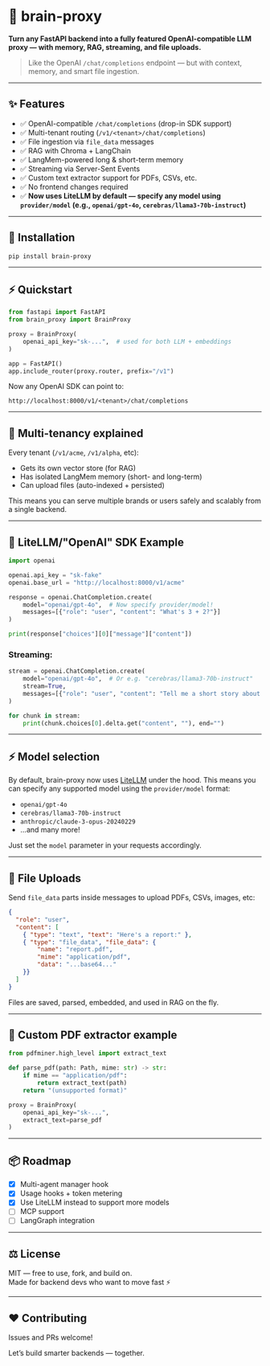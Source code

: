 # 🧠 brain-proxy

**Turn any FastAPI backend into a fully featured OpenAI-compatible LLM proxy — with memory, RAG, streaming, and file uploads.**

> Like the OpenAI `/chat/completions` endpoint — but with context, memory, and smart file ingestion.

---

## ✨ Features

- ✅ OpenAI-compatible `/chat/completions` (drop-in SDK support)
- ✅ Multi-tenant routing (`/v1/<tenant>/chat/completions`)
- ✅ File ingestion via `file_data` messages
- ✅ RAG with Chroma + LangChain
- ✅ LangMem-powered long & short-term memory
- ✅ Streaming via Server-Sent Events
- ✅ Custom text extractor support for PDFs, CSVs, etc.
- ✅ No frontend changes required
- ✅ **Now uses LiteLLM by default — specify any model using `provider/model` (e.g., `openai/gpt-4o`, `cerebras/llama3-70b-instruct`)**

---

## 🚀 Installation

```bash
pip install brain-proxy
```

---

## ⚡ Quickstart

```python
from fastapi import FastAPI
from brain_proxy import BrainProxy

proxy = BrainProxy(
    openai_api_key="sk-...",  # used for both LLM + embeddings
)

app = FastAPI()
app.include_router(proxy.router, prefix="/v1")
```

Now any OpenAI SDK can point to:

```
http://localhost:8000/v1/<tenant>/chat/completions
```

---

## 🧠 Multi-tenancy explained

Every tenant (`/v1/acme`, `/v1/alpha`, etc):

- Gets its own vector store (for RAG)
- Has isolated LangMem memory (short- and long-term)
- Can upload files (auto-indexed + persisted)

This means you can serve multiple brands or users safely and scalably from a single backend.

---

## 💬 LiteLLM/"OpenAI" SDK Example

```python
import openai

openai.api_key = "sk-fake"
openai.base_url = "http://localhost:8000/v1/acme"

response = openai.ChatCompletion.create(
    model="openai/gpt-4o",  # Now specify provider/model!
    messages=[{"role": "user", "content": "What's 3 + 2?"}]
)

print(response["choices"][0]["message"]["content"])
```

### Streaming:

```python
stream = openai.ChatCompletion.create(
    model="openai/gpt-4o",  # Or e.g. "cerebras/llama3-70b-instruct"
    stream=True,
    messages=[{"role": "user", "content": "Tell me a short story about an AI fox."}]
)

for chunk in stream:
    print(chunk.choices[0].delta.get("content", ""), end="")
```

---

## ⚡️ Model selection

By default, brain-proxy now uses [LiteLLM](https://github.com/BerriAI/litellm) under the hood. This means you can specify any supported model using the `provider/model` format:

- `openai/gpt-4o`
- `cerebras/llama3-70b-instruct`
- `anthropic/claude-3-opus-20240229`
- ...and many more!

Just set the `model` parameter in your requests accordingly.

---

## 📎 File Uploads

Send `file_data` parts inside messages to upload PDFs, CSVs, images, etc:

```json
{
  "role": "user",
  "content": [
    { "type": "text", "text": "Here's a report:" },
    { "type": "file_data", "file_data": {
        "name": "report.pdf",
        "mime": "application/pdf",
        "data": "...base64..."
    }}
  ]
}
```

Files are saved, parsed, embedded, and used in RAG on the fly.

---

## 🧾 Custom PDF extractor example

```python
from pdfminer.high_level import extract_text

def parse_pdf(path: Path, mime: str) -> str:
    if mime == "application/pdf":
        return extract_text(path)
    return "(unsupported format)"
```

```python
proxy = BrainProxy(
    openai_api_key="sk-...",
    extract_text=parse_pdf
)
```

---

## 📦 Roadmap

- [x] Multi-agent manager hook
- [x] Usage hooks + token metering
- [x] Use LiteLLM instead to support more models
- [ ] MCP support
- [ ] LangGraph integration

---

## ⚖️ License

MIT — free to use, fork, and build on.  
Made for backend devs who want to move fast ⚡

---

## ❤️ Contributing

Issues and PRs welcome!

Let’s build smarter backends — together.
